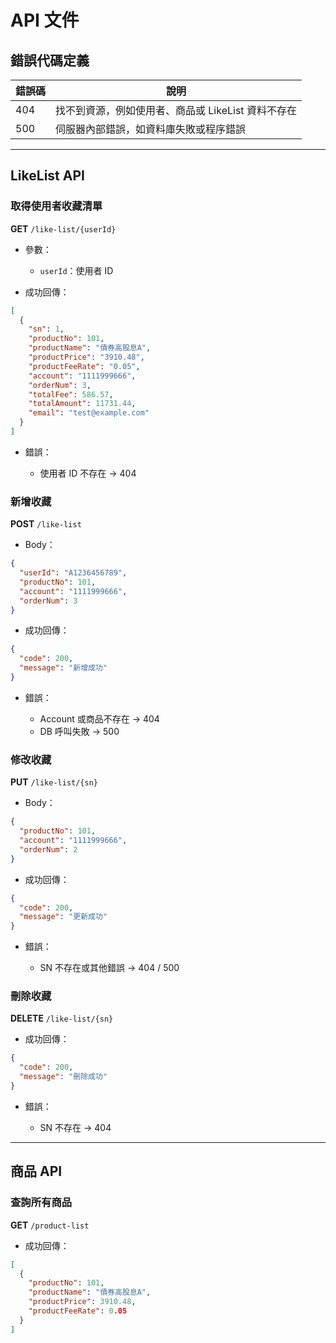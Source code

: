 # API 文件

## 錯誤代碼定義

| 錯誤碼 | 說明                             |
| --- | ------------------------------ |
| 404 | 找不到資源，例如使用者、商品或 LikeList 資料不存在 |
| 500 | 伺服器內部錯誤，如資料庫失敗或程序錯誤            |

---

## LikeList API

### 取得使用者收藏清單

**GET** `/like-list/{userId}`

* 參數：

    * `userId`：使用者 ID
* 成功回傳：

```json
[
  {
    "sn": 1,
    "productNo": 101,
    "productName": "債券高股息A",
    "productPrice": "3910.48",
    "productFeeRate": "0.05",
    "account": "1111999666",
    "orderNum": 3,
    "totalFee": 586.57,
    "totalAmount": 11731.44,
    "email": "test@example.com"
  }
]
```

* 錯誤：

    * 使用者 ID 不存在 → 404

### 新增收藏

**POST** `/like-list`

* Body：

```json
{
  "userId": "A1236456789",
  "productNo": 101,
  "account": "1111999666",
  "orderNum": 3
}
```

* 成功回傳：

```json
{
  "code": 200,
  "message": "新增成功"
}
```

* 錯誤：

    * Account 或商品不存在 → 404
    * DB 呼叫失敗 → 500

### 修改收藏

**PUT** `/like-list/{sn}`

* Body：

```json
{
  "productNo": 101,
  "account": "1111999666",
  "orderNum": 2
}
```

* 成功回傳：

```json
{
  "code": 200,
  "message": "更新成功"
}
```

* 錯誤：

    * SN 不存在或其他錯誤 → 404 / 500

### 刪除收藏

**DELETE** `/like-list/{sn}`

* 成功回傳：

```json
{
  "code": 200,
  "message": "刪除成功"
}
```

* 錯誤：

    * SN 不存在 → 404

---

## 商品 API

### 查詢所有商品

**GET** `/product-list`

* 成功回傳：

```json
[
  {
    "productNo": 101,
    "productName": "債券高股息A",
    "productPrice": 3910.48,
    "productFeeRate": 0.05
  }
]
```
